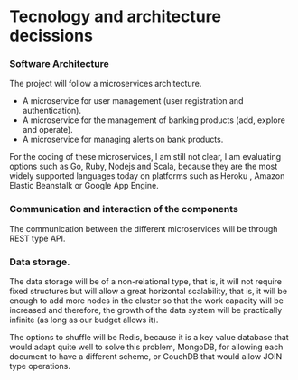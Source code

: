 # Tecnology and architecture decissions


### Software Architecture 

The project will follow a microservices architecture.

* A microservice for user management (user registration and authentication).
* A microservice for the management of banking products (add, explore and operate).
* A microservice for managing alerts on bank products.

For the coding of these microservices, I am still not clear, I am evaluating options such as Go, Ruby, Nodejs and Scala, because they are the most widely supported languages today on platforms such as Heroku , Amazon Elastic Beanstalk or Google App Engine.

### Communication and interaction of the components

The communication between the different microservices will be through REST type API.


### Data storage.

The data storage will be of a non-relational type, that is, it will not require fixed structures but will allow a great horizontal scalability, that is, it will be enough to add more nodes in the cluster so that the work capacity will be increased and therefore, the growth of the data system will be practically infinite (as long as our budget allows it).

The options to shuffle will be Redis, because it is a key value database that would adapt quite well to solve this problem, MongoDB, for allowing each document to have a different scheme, or CouchDB that would allow JOIN type operations.
